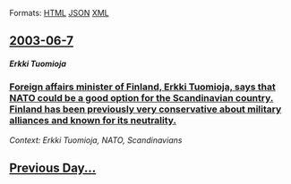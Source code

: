 
Formats: [HTML](2003/06/7/index.html)  [JSON](2003/06/7/index.json)  [XML](2003/06/7/index.xml)  

## [2003-06-7](/news/2003/06/7/index.md)

##### Erkki Tuomioja
### [ Foreign affairs minister of Finland, Erkki Tuomioja, says that NATO could be a good option for the Scandinavian country. Finland has been previously very conservative about military alliances and known for its neutrality. ](/news/2003/06/7/foreign-affairs-minister-of-finland-erkki-tuomioja-says-that-nato-could-be-a-good-option-for-the-scandinavian-country-finland-has-been-p.md)
_Context: Erkki Tuomioja, NATO, Scandinavians_

## [Previous Day...](/news/2003/06/6/index.md)

